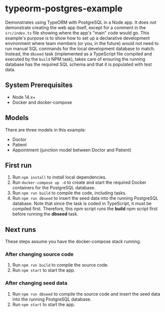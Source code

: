 # typeorm-postgres-example

Demonstrates using TypeORM with PostgreSQL in a Node app. It does not demonstrate creating the web app itself, except for a comment in the ```src/index.ts``` file showing where the app's "main" code would go. This example's purpose is to show how to set up a declarative development environment where team members (or you, in the future) would not need to run manual SQL commands for the local development database to match. Instead, the ```dbseed``` task (implemented as a TypeScript file compiled and executed by the ```build``` NPM task), takes care of ensuring the running database has the required SQL schema and that it is populated with test data.

## System Prerequisites

* Node 14.x+
* Docker and docker-compose

## Models

There are three models in this example:

* Doctor
* Patient
* Appointment (junction model between Doctor and Patient)

## First run

1. Run `npm install` to install local dependencies.
1. Run `docker-compose up -d` to create and start the required Docker containers for the PostgreSQL database.
1. Run `npm run build` to compile the code, including tasks.
1. Run `npm run dbseed` to insert the seed data into the running PostgreSQL database. Note that since the task is coded in TypeScript, it must be compiled first. Therefore, this npm script runs the **build** npm script first before running the **dbseed** task.

## Next runs

These steps assume you have the docker-compose stack running.

### After changing source code

1. Run `npm run build` to compile the source code.
1. Run `npm start` to start the app.

### After changing seed data

1. Run `npm run dbseed` to compile the source code and insert the seed data into the running PostgreSQL database.
1. Run `npm start` to start the app.
